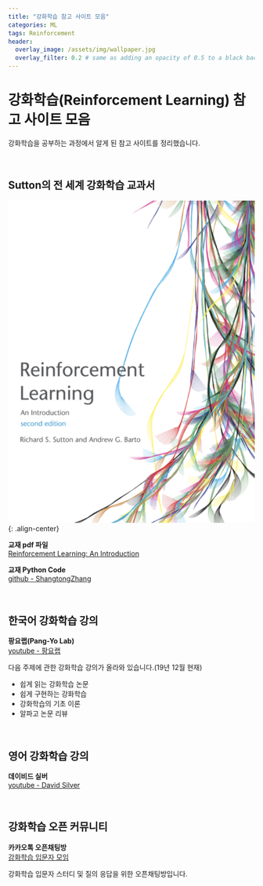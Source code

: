 ```yaml
---
title: "강화학습 참고 사이트 모음"
categories: ML
tags: Reinforcement
header:
  overlay_image: /assets/img/wallpaper.jpg
  overlay_filter: 0.2 # same as adding an opacity of 0.5 to a black background
---
```


# 강화학습(Reinforcement Learning) 참고 사이트 모음

강화학습을 공부하는 과정에서 알게 된 참고 사이트를 정리했습니다.

<br>

## Sutton의 전 세계 강화학습 교과서

![PNG](/assets/img/post_img/2019-12-26-rl_ref/img_01.png){: .align-center}

**교재 pdf 파일**  
[Reinforcement Learning: An Introduction](http://incompleteideas.net/book/RLbook2018.pdf)

**교재 Python Code**  
[github - ShangtongZhang](https://github.com/ShangtongZhang/reinforcement-learning-an-introduction)

<br>

## 한국어 강화학습 강의

**팡요랩(Pang-Yo Lab)**  
[youtube - 팡요랩](https://www.youtube.com/channel/UCwkGvF7xKz2E0Lv-fZ9wv2g/playlists)

다음 주제에 관한 강화학습 강의가 올라와 있습니다.(19년 12월 현재)

- 쉽게 읽는 강화학습 논문
- 쉽게 구현하는 강화학습
- 강화학습의 기초 이론
- 알파고 논문 리뷰

<br>

## 영어 강화학습 강의

**데이비드 실버**  
[youtube - David Silver](https://www.youtube.com/playlist?list=PLqYmG7hTraZDM-OYHWgPebj2MfCFzFObQ)

<br>

## 강화학습 오픈 커뮤니티

**카카오톡 오픈채팅방**  
[강화학습 입문자 모임](https://open.kakao.com/o/gIUkmuQb)

강화학습 입문자 스터디 및 질의 응답을 위한 오픈채팅방입니다.
